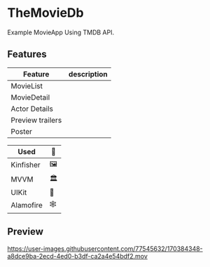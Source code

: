 # TheMovieDb
Example MovieApp Using TMDB API.


## Features
|Feature| description |
|--|--|
|MovieList|  |
|MovieDetail|  |
|Actor Details|  |
|Preview trailers|  |
|Poster|  |


|Used| 🎯 |
|--|--|
|Kinfisher| 🖼 |
|MVVM| 🏛 |
|UIKit| 🗾 |
|Alamofire| 🕸 |


## Preview 

https://user-images.githubusercontent.com/77545632/170384348-a8dce9ba-2ecd-4ed0-b3df-ca2a4e54bdf2.mov

